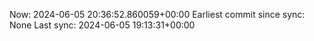 Now: 2024-06-05 20:36:52.860059+00:00 Earliest commit since sync: None Last sync: 2024-06-05 19:13:31+00:00
